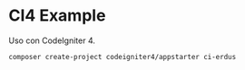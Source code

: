 # CI4 Example

Uso con CodeIgniter 4.

```bash
composer create-project codeigniter4/appstarter ci-erdus
```
